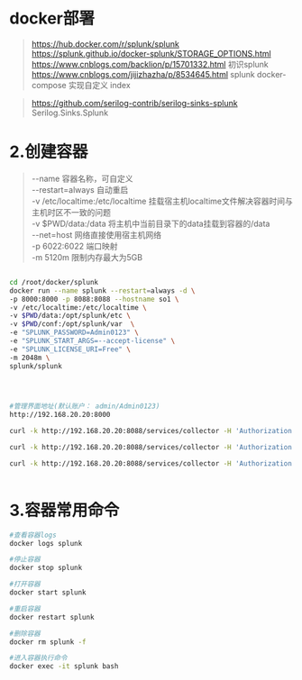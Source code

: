 # docker部署
> https://hub.docker.com/r/splunk/splunk
> https://splunk.github.io/docker-splunk/STORAGE_OPTIONS.html
> https://www.cnblogs.com/backlion/p/15701332.html 初识splunk
> https://www.cnblogs.com/jijizhazha/p/8534645.html splunk docker-compose 实现自定义 index

>  https://github.com/serilog-contrib/serilog-sinks-splunk    Serilog.Sinks.Splunk

# 2.创建容器
> --name 容器名称，可自定义  
> --restart=always 自动重启  
> -v /etc/localtime:/etc/localtime 挂载宿主机localtime文件解决容器时间与主机时区不一致的问题  
> -v $PWD/data:/data 将主机中当前目录下的data挂载到容器的/data  
> --net=host 网络直接使用宿主机网络  
> -p 6022:6022 端口映射  
> -m 5120m 限制内存最大为5GB

``` bash

cd /root/docker/splunk
docker run --name splunk --restart=always -d \
-p 8000:8000 -p 8088:8088 --hostname so1 \
-v /etc/localtime:/etc/localtime \
-v $PWD/data:/opt/splunk/etc \
-v $PWD/conf:/opt/splunk/var  \
-e "SPLUNK_PASSWORD=Admin0123" \
-e "SPLUNK_START_ARGS=--accept-license" \
-e "SPLUNK_LICENSE_URI=Free" \
-m 2048m \
splunk/splunk

 


#管理界面地址(默认账户： admin/Admin0123)
http://192.168.20.20:8000

curl -k http://192.168.20.20:8088/services/collector -H 'Authorization: Splunk d6664b4a-d0af-4732-aea2-0009162f5f98' -d '{"sourcetype": "mysourcetype", "event":"Hello, World!"}'

curl -k http://192.168.20.20:8088/services/collector -H 'Authorization: Splunk d6664b4a-d0af-4732-aea2-0009162f5f98' -d '{"time":1426279439,"host":"localhost","source":"random-data-generator","sourcetype":"my_sample_data","index":"index_prod","event":{"level":"info","message":"Something happened","metadata":[],"namespace":"mc.sers.cloud","app":"mc"}}'

curl -k http://192.168.20.20:8088/services/collector -H 'Authorization: Splunk d6664b4a-d0af-4732-aea2-0009162f5f98' -d '[{"time":1426279439,"host":"localhost","source":"random-data-generator","sourcetype":"my_sample_data","index":"index_prod","event":{"level":"info","message":"Something happened","metadata":[],"namespace":"mc.sers.cloud","app":"mc"}}]'



```


# 3.容器常用命令

``` bash
#查看容器logs
docker logs splunk

#停止容器
docker stop splunk

#打开容器
docker start splunk

#重启容器
docker restart splunk

#删除容器
docker rm splunk -f

#进入容器执行命令
docker exec -it splunk bash

```
 

 